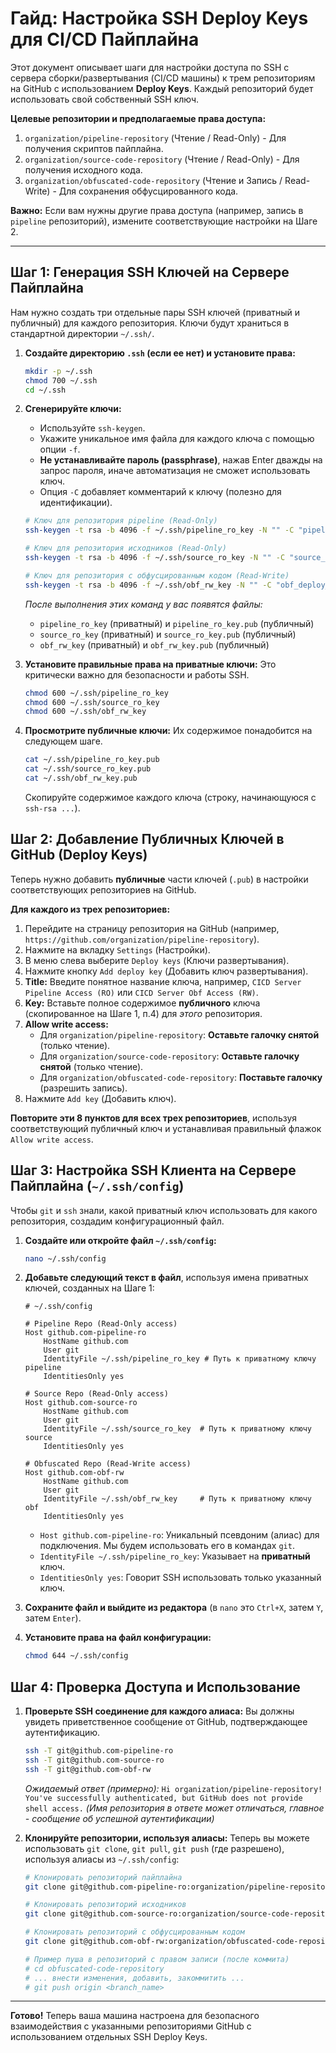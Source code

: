 # Гайд: Настройка SSH Deploy Keys для CI/CD Пайплайна

Этот документ описывает шаги для настройки доступа по SSH с сервера сборки/развертывания (CI/CD машины) к трем репозиториям на GitHub с использованием **Deploy Keys**. Каждый репозиторий будет использовать свой собственный SSH ключ.

**Целевые репозитории и предполагаемые права доступа:**

1.  `organization/pipeline-repository` (Чтение / Read-Only) - Для получения скриптов пайплайна.
2.  `organization/source-code-repository` (Чтение / Read-Only) - Для получения исходного кода.
3.  `organization/obfuscated-code-repository` (Чтение и Запись / Read-Write) - Для сохранения обфусцированного кода.

**Важно:** Если вам нужны другие права доступа (например, запись в `pipeline` репозиторий), измените соответствующие настройки на Шаге 2.

---

## Шаг 1: Генерация SSH Ключей на Сервере Пайплайна

Нам нужно создать три отдельные пары SSH ключей (приватный и публичный) для каждого репозитория. Ключи будут храниться в стандартной директории `~/.ssh/`.

1.  **Создайте директорию `.ssh` (если ее нет) и установите права:**
    ```bash
    mkdir -p ~/.ssh
    chmod 700 ~/.ssh
    cd ~/.ssh
    ```

2.  **Сгенерируйте ключи:**
    * Используйте `ssh-keygen`.
    * Укажите уникальное имя файла для каждого ключа с помощью опции `-f`.
    * **Не устанавливайте пароль (passphrase)**, нажав Enter дважды на запрос пароля, иначе автоматизация не сможет использовать ключ.
    * Опция `-C` добавляет комментарий к ключу (полезно для идентификации).

    ```bash
    # Ключ для репозитория pipeline (Read-Only)
    ssh-keygen -t rsa -b 4096 -f ~/.ssh/pipeline_ro_key -N "" -C "pipeline_deploy_key_ro_$(date +%Y-%m-%d)"

    # Ключ для репозитория исходников (Read-Only)
    ssh-keygen -t rsa -b 4096 -f ~/.ssh/source_ro_key -N "" -C "source_deploy_key_ro_$(date +%Y-%m-%d)"

    # Ключ для репозитория с обфусцированным кодом (Read-Write)
    ssh-keygen -t rsa -b 4096 -f ~/.ssh/obf_rw_key -N "" -C "obf_deploy_key_rw_$(date +%Y-%m-%d)"
    ```
    *После выполнения этих команд у вас появятся файлы:*
    * `pipeline_ro_key` (приватный) и `pipeline_ro_key.pub` (публичный)
    * `source_ro_key` (приватный) и `source_ro_key.pub` (публичный)
    * `obf_rw_key` (приватный) и `obf_rw_key.pub` (публичный)

3.  **Установите правильные права на приватные ключи:**
    Это критически важно для безопасности и работы SSH.
    ```bash
    chmod 600 ~/.ssh/pipeline_ro_key
    chmod 600 ~/.ssh/source_ro_key
    chmod 600 ~/.ssh/obf_rw_key
    ```

4.  **Просмотрите публичные ключи:**
    Их содержимое понадобится на следующем шаге.
    ```bash
    cat ~/.ssh/pipeline_ro_key.pub
    cat ~/.ssh/source_ro_key.pub
    cat ~/.ssh/obf_rw_key.pub
    ```
    Скопируйте содержимое каждого ключа (строку, начинающуюся с `ssh-rsa ...`).

## Шаг 2: Добавление Публичных Ключей в GitHub (Deploy Keys)

Теперь нужно добавить **публичные** части ключей (`.pub`) в настройки соответствующих репозиториев на GitHub.

**Для каждого из трех репозиториев:**

1.  Перейдите на страницу репозитория на GitHub (например, `https://github.com/organization/pipeline-repository`).
2.  Нажмите на вкладку `Settings` (Настройки).
3.  В меню слева выберите `Deploy keys` (Ключи развертывания).
4.  Нажмите кнопку `Add deploy key` (Добавить ключ развертывания).
5.  **Title:** Введите понятное название ключа, например, `CICD Server Pipeline Access (RO)` или `CICD Server Obf Access (RW)`.
6.  **Key:** Вставьте полное содержимое **публичного** ключа (скопированное на Шаге 1, п.4) для *этого* репозитория.
7.  **Allow write access:**
    * Для `organization/pipeline-repository`: **Оставьте галочку снятой** (только чтение).
    * Для `organization/source-code-repository`: **Оставьте галочку снятой** (только чтение).
    * Для `organization/obfuscated-code-repository`: **Поставьте галочку** (разрешить запись).
8.  Нажмите `Add key` (Добавить ключ).

**Повторите эти 8 пунктов для всех трех репозиториев**, используя соответствующий публичный ключ и устанавливая правильный флажок `Allow write access`.

## Шаг 3: Настройка SSH Клиента на Сервере Пайплайна (`~/.ssh/config`)

Чтобы `git` и `ssh` знали, какой приватный ключ использовать для какого репозитория, создадим конфигурационный файл.

1.  **Создайте или откройте файл `~/.ssh/config`:**
    ```bash
    nano ~/.ssh/config
    ```

2.  **Добавьте следующий текст в файл**, используя имена приватных ключей, созданных на Шаге 1:

    ```config
    # ~/.ssh/config

    # Pipeline Repo (Read-Only access)
    Host github.com-pipeline-ro
        HostName github.com
        User git
        IdentityFile ~/.ssh/pipeline_ro_key # Путь к приватному ключу pipeline
        IdentitiesOnly yes

    # Source Repo (Read-Only access)
    Host github.com-source-ro
        HostName github.com
        User git
        IdentityFile ~/.ssh/source_ro_key  # Путь к приватному ключу source
        IdentitiesOnly yes

    # Obfuscated Repo (Read-Write access)
    Host github.com-obf-rw
        HostName github.com
        User git
        IdentityFile ~/.ssh/obf_rw_key     # Путь к приватному ключу obf
        IdentitiesOnly yes
    ```
    * `Host github.com-pipeline-ro`: Уникальный псевдоним (алиас) для подключения. Мы будем использовать его в командах `git`.
    * `IdentityFile ~/.ssh/pipeline_ro_key`: Указывает на **приватный** ключ.
    * `IdentitiesOnly yes`: Говорит SSH использовать только указанный ключ.

3.  **Сохраните файл и выйдите из редактора** (в `nano` это `Ctrl+X`, затем `Y`, затем `Enter`).

4.  **Установите права на файл конфигурации:**
    ```bash
    chmod 644 ~/.ssh/config
    ```

## Шаг 4: Проверка Доступа и Использование

1.  **Проверьте SSH соединение для каждого алиаса:**
    Вы должны увидеть приветственное сообщение от GitHub, подтверждающее аутентификацию.
    ```bash
    ssh -T git@github.com-pipeline-ro
    ssh -T git@github.com-source-ro
    ssh -T git@github.com-obf-rw
    ```
    *Ожидаемый ответ (примерно):*
    `Hi organization/pipeline-repository! You've successfully authenticated, but GitHub does not provide shell access.`
    *(Имя репозитория в ответе может отличаться, главное - сообщение об успешной аутентификации)*

2.  **Клонируйте репозитории, используя алиасы:**
    Теперь вы можете использовать `git clone`, `git pull`, `git push` (где разрешено), используя алиасы из `~/.ssh/config`:

    ```bash
    # Клонировать репозиторий пайплайна
    git clone git@github.com-pipeline-ro:organization/pipeline-repository.git

    # Клонировать репозиторий исходников
    git clone git@github.com-source-ro:organization/source-code-repository.git

    # Клонировать репозиторий с обфусцированным кодом
    git clone git@github.com-obf-rw:organization/obfuscated-code-repository.git

    # Пример пуша в репозиторий с правом записи (после коммита)
    # cd obfuscated-code-repository
    # ... внести изменения, добавить, закоммитить ...
    # git push origin <branch_name>
    ```

---

**Готово!** Теперь ваша машина настроена для безопасного взаимодействия с указанными репозиториями GitHub с использованием отдельных SSH Deploy Keys.